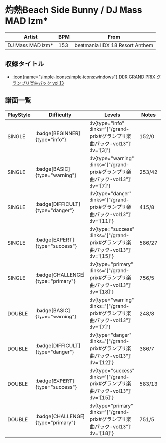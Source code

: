 # 灼熱Beach Side Bunny / DJ Mass MAD Izm*

|Artist|BPM|From|
|------|---|----|
|DJ Mass MAD Izm*|153|beatmania IIDX 18 Resort Anthem|

## 収録タイトル

- [ :icon{name="simple-icons:simple-icons:windows"} DDR GRAND PRIX グランプリ楽曲パック vol.13](/grand-prix#グランプリ楽曲パック-vol13)

## 譜面一覧

|PlayStyle|Difficulty|Levels|Notes|Movie|
|---------|----------|------|-----|-----|
|SINGLE| :badge[BEGINNER]{type="info"} | :lv{type="info" :links='["/grand-prix#グランプリ楽曲パック-vol13"]' :lv='[3]'} |152/0||
|SINGLE| :badge[BASIC]{type="warning"} | :lv{type="warning" :links='["/grand-prix#グランプリ楽曲パック-vol13"]' :lv='[7]'} |253/42||
|SINGLE| :badge[DIFFICULT]{type="danger"} | :lv{type="danger" :links='["/grand-prix#グランプリ楽曲パック-vol13"]' :lv='[11]'} |415/8||
|SINGLE| :badge[EXPERT]{type="success"} | :lv{type="success" :links='["/grand-prix#グランプリ楽曲パック-vol13"]' :lv='[15]'} |586/27||
|SINGLE| :badge[CHALLENGE]{type="primary"} | :lv{type="primary" :links='["/grand-prix#グランプリ楽曲パック-vol13"]' :lv='[18]'} |756/5||
|DOUBLE| :badge[BASIC]{type="warning"} | :lv{type="warning" :links='["/grand-prix#グランプリ楽曲パック-vol13"]' :lv='[7]'} |248/8||
|DOUBLE| :badge[DIFFICULT]{type="danger"} | :lv{type="danger" :links='["/grand-prix#グランプリ楽曲パック-vol13"]' :lv='[12]'} |386/7||
|DOUBLE| :badge[EXPERT]{type="success"} | :lv{type="success" :links='["/grand-prix#グランプリ楽曲パック-vol13"]' :lv='[15]'} |583/13||
|DOUBLE| :badge[CHALLENGE]{type="primary"} | :lv{type="primary" :links='["/grand-prix#グランプリ楽曲パック-vol13"]' :lv='[18]'} |751/5||
